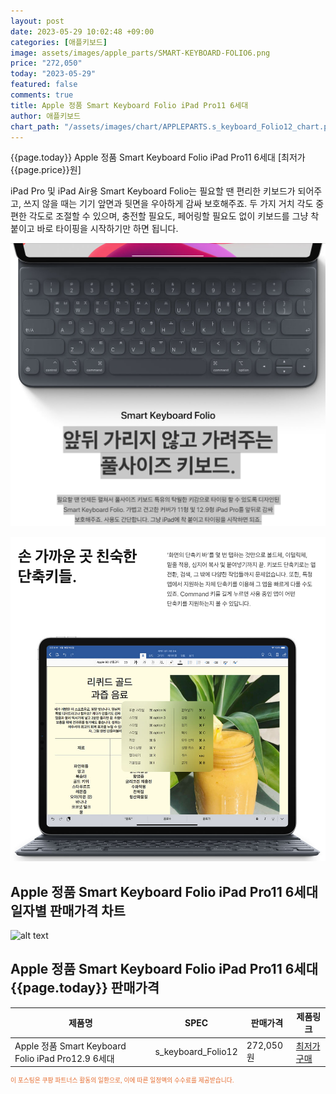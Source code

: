 ```yaml
---
layout: post
date: 2023-05-29 10:02:48 +09:00
categories: [애플키보드]
image: assets/images/apple_parts/SMART-KEYBOARD-FOLIO6.png
price: "272,050"
today: "2023-05-29"
featured: false
comments: true
title: Apple 정품 Smart Keyboard Folio iPad Pro11 6세대
author: 애플키보드
chart_path: "/assets/images/chart/APPLEPARTS.s_keyboard_Folio12_chart.png"
---
```


{{page.today}} Apple 정품 Smart Keyboard Folio iPad Pro11 6세대 [최저가 {{page.price}}원]

iPad Pro 및 iPad Air용 Smart Keyboard Folio는 필요할 땐 편리한 키보드가 되어주고, 쓰지 않을 때는 기기 앞면과 뒷면을 우아하게 감싸 보호해주죠. 두 가지 거치 각도 중 편한 각도로 조절할 수 있으며, 충전할 필요도, 페어링할 필요도 없이 키보드를 그냥 착 붙이고 바로 타이핑을 시작하기만 하면 됩니다.

![앞뒤 가리지 않고 가려주는 풀사이즈 키보드.](/assets/images/apple_parts/SMART-KEYBOARD-FOLIO-2.PNG)

![손 가까운 곳 친숙한 단축키들.](/assets/images/apple_parts/SMART-KEYBOARD-FOLIO-1.PNG)

## Apple 정품 Smart Keyboard Folio iPad Pro11 6세대 일자별 판매가격 차트
![alt text]({{page.chart_path}} "Apple 정품 Smart Keyboard Folio iPad Pro11 6세대 판매가격 차트")

## Apple 정품 Smart Keyboard Folio iPad Pro11 6세대 {{page.today}} 판매가격
<main>
<table id="rwd-table-large">
  <thead>
    <tr>
      <th>제품명</th>
      <th>SPEC</th>
      <th>판매가격</th>
      <th>제품링크</th>
    </tr>
  </thead>
  <tbody><tr>
        <td>Apple 정품 Smart Keyboard Folio iPad Pro12.9 6세대</td>
        <td>s_keyboard_Folio12</td>
        <td>272,050원</td>
        <td><a href='https://link.coupang.com/a/SG8TQ' target='_blank'>최저가구매</a></td>
        </tr></tbody>
</table>
</main>
<div style="color:#e56a2c;font-size: 0.7em;" >
이 포스팅은 쿠팡 파트너스 활동의 일환으로, 이에 따른 일정액의 수수료를 제공받습니다.
</div>
